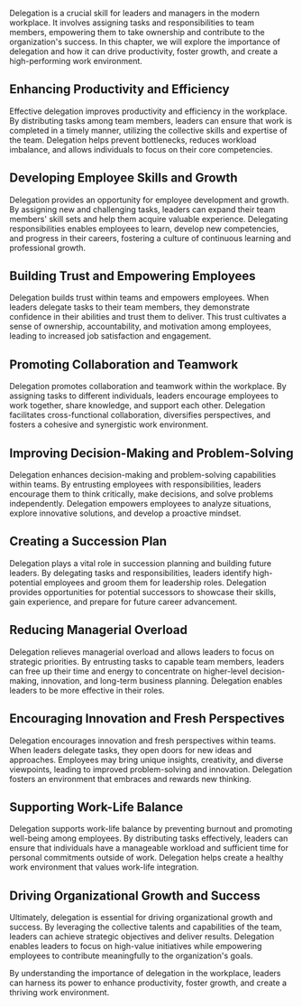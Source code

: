 
Delegation is a crucial skill for leaders and managers in the modern workplace. It involves assigning tasks and responsibilities to team members, empowering them to take ownership and contribute to the organization's success. In this chapter, we will explore the importance of delegation and how it can drive productivity, foster growth, and create a high-performing work environment.

Enhancing Productivity and Efficiency
-------------------------------------

Effective delegation improves productivity and efficiency in the workplace. By distributing tasks among team members, leaders can ensure that work is completed in a timely manner, utilizing the collective skills and expertise of the team. Delegation helps prevent bottlenecks, reduces workload imbalance, and allows individuals to focus on their core competencies.

Developing Employee Skills and Growth
-------------------------------------

Delegation provides an opportunity for employee development and growth. By assigning new and challenging tasks, leaders can expand their team members' skill sets and help them acquire valuable experience. Delegating responsibilities enables employees to learn, develop new competencies, and progress in their careers, fostering a culture of continuous learning and professional growth.

Building Trust and Empowering Employees
---------------------------------------

Delegation builds trust within teams and empowers employees. When leaders delegate tasks to their team members, they demonstrate confidence in their abilities and trust them to deliver. This trust cultivates a sense of ownership, accountability, and motivation among employees, leading to increased job satisfaction and engagement.

Promoting Collaboration and Teamwork
------------------------------------

Delegation promotes collaboration and teamwork within the workplace. By assigning tasks to different individuals, leaders encourage employees to work together, share knowledge, and support each other. Delegation facilitates cross-functional collaboration, diversifies perspectives, and fosters a cohesive and synergistic work environment.

Improving Decision-Making and Problem-Solving
---------------------------------------------

Delegation enhances decision-making and problem-solving capabilities within teams. By entrusting employees with responsibilities, leaders encourage them to think critically, make decisions, and solve problems independently. Delegation empowers employees to analyze situations, explore innovative solutions, and develop a proactive mindset.

Creating a Succession Plan
--------------------------

Delegation plays a vital role in succession planning and building future leaders. By delegating tasks and responsibilities, leaders identify high-potential employees and groom them for leadership roles. Delegation provides opportunities for potential successors to showcase their skills, gain experience, and prepare for future career advancement.

Reducing Managerial Overload
----------------------------

Delegation relieves managerial overload and allows leaders to focus on strategic priorities. By entrusting tasks to capable team members, leaders can free up their time and energy to concentrate on higher-level decision-making, innovation, and long-term business planning. Delegation enables leaders to be more effective in their roles.

Encouraging Innovation and Fresh Perspectives
---------------------------------------------

Delegation encourages innovation and fresh perspectives within teams. When leaders delegate tasks, they open doors for new ideas and approaches. Employees may bring unique insights, creativity, and diverse viewpoints, leading to improved problem-solving and innovation. Delegation fosters an environment that embraces and rewards new thinking.

Supporting Work-Life Balance
----------------------------

Delegation supports work-life balance by preventing burnout and promoting well-being among employees. By distributing tasks effectively, leaders can ensure that individuals have a manageable workload and sufficient time for personal commitments outside of work. Delegation helps create a healthy work environment that values work-life integration.

Driving Organizational Growth and Success
-----------------------------------------

Ultimately, delegation is essential for driving organizational growth and success. By leveraging the collective talents and capabilities of the team, leaders can achieve strategic objectives and deliver results. Delegation enables leaders to focus on high-value initiatives while empowering employees to contribute meaningfully to the organization's goals.

By understanding the importance of delegation in the workplace, leaders can harness its power to enhance productivity, foster growth, and create a thriving work environment.
